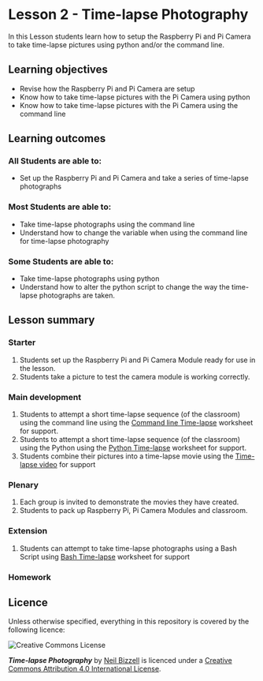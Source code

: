 # Lesson 2 - Time-lapse Photography

In this Lesson students learn how to setup the Raspberry Pi and Pi Camera to take time-lapse pictures using python and/or the command line. 


## Learning objectives

- Revise how the Raspberry Pi and Pi Camera are setup
- Know how to take time-lapse pictures with the Pi Camera using python
- Know how to take time-lapse pictures with the Pi Camera using the command line

## Learning outcomes

### All Students are able to:
- Set up the Raspberry Pi and Pi Camera and take a series of time-lapse photographs

### Most Students are able to:
- Take time-lapse photographs using the command line
- Understand how to change the variable when using the command line for time-lapse photography

### Some Students are able to:
- Take time-lapse photographs using python
- Understand how to alter the python script to change the way the time-lapse photographs are taken.

## Lesson summary

### Starter

1. Students set up the Raspberry Pi and Pi Camera Module ready for use in the lesson.
1. Students take a picture to test the camera module is working correctly.

### Main development

1. Students to attempt a short time-lapse sequence (of the classroom) using the command line using the [Command line Time-lapse](worksheet1.md) worksheet for support.
1. Students to attempt a short time-lapse sequence (of the classroom) using the Python using the [Python Time-lapse](worksheet2.md) worksheet for support.
1. Students combine their pictures into a time-lapse movie using the [Time-lapse video](worksheet3.md) for support

### Plenary

1. Each group is invited to demonstrate the movies they have created. 
2. Students to pack up Raspberry Pi, Pi Camera Modules and classroom.

### Extension

1. Students can attempt to take time-lapse photographs using a Bash Script using [Bash Time-lapse](worksheet4.md) worksheet for support

### Homework


## Licence

Unless otherwise specified, everything in this repository is covered by the following licence:

![Creative Commons License](http://i.creativecommons.org/l/by-sa/4.0/88x31.png)

***Time-lapse Photography*** by [Neil Bizzell](http:twiter.com/PiVangelist) is licenced under a [Creative Commons Attribution 4.0 International License](http://creativecommons.org/licenses/by-sa/4.0/).
